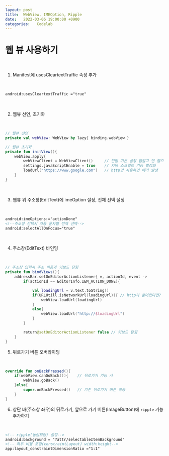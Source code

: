 ```yaml
---
layout: post
title:  WebView, IMEOption, Ripple
date:   2022-03-06 19:00:00 +0900
categories:   Codelab
---
```



# 웹 뷰 사용하기


<br>

1. Manifest에 usesCleartextTraffic 속성 추가

<Br>

```xml
android:usesCleartextTraffic ="true"
```

<br>


2. 웹뷰 선언, 초기화

<br>

```kotlin
// 웹뷰 선언
private val webView: WebView by lazy{ binding.webView }  

// 웹뷰 초기화
private fun initView(){
    webView.apply{
        webViewClient = WebViewClient()     // 단말 기본 설정 앱말고 현 앱으로 웹뷰 띄우기
        settings.javaScriptEnable = true    // 자바 스크립트 기능 활성화
        loadUrl("https://www.google.com")   // http만 사용하면 에러 발생
    }
}
```

<br>

3. 웹뷰 위 주소창(EditText)에 imeOption 설정, 전체 선택 설정

<br>


```xml
android:imeOptions:="actionDone"
<!--주소창 선택시 자동 문자열 전체 선택-->
android:selectAllOnFocus="true"
```

<br>

4. 주소창(EditText) 바인딩

<Br>


```kotlin
// 주소창 입력시 주소 이동과 키보드 닫힘
private fun bindViews(){
    addressBar.setOnEditorActionListener{ v, actionId, event ->
        if(actionId == EditorInfo.IEM_ACTION_DONE){

            val loadingUrl = v.text.toString()
            if(URLUtill.isNetworkUrl(loadingUrl)){ // http가 붙어있다면?
                webView.loadUrl(loadingUrl)
            }
            else{
                webView.loadUrl("http://$loadingUrl")
            }
        }

        return@setOnEditorActionListener false // 키보드 닫힘
    }
}
```

5. 뒤로가기 버튼 오버라이딩

<br>


```kotlin
override fun onBackPressed(){
    if(webView.canGoBack()){    // 뒤로가기 가능 시
        webView.goBack()
    }else{
        super.onBackPressed()   // 기존 뒤로가기 버튼 작동
    }
}
```

6. 상단 바(주소창 좌우)의 뒤로가기, 앞으로 가기 버튼(ImageButton)에 ```ripple``` 기능 추가하기

<br>

```xml
<!-- ripple(눌림모양) 설정-->
android:background = "?attr/selectableItemBackground"
<!-- 좌우 비율 조정(constraintLayout) width:height-->
app:layout_constraintDimensionRatio ="1:1"
```